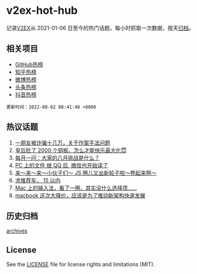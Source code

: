 # v2ex-hot-hub

 记录[V2EX](https://www.v2ex.com/)从 2021-01-06 日至今的热门话题。每小时抓取一次数据，按天[归档](archives)。
 
 ## 相关项目

- [GitHub热榜](https://github.com/snaildev/github-hot-hub)
- [知乎热榜](https://github.com/snaildev/zhihu-hot-hub)
- [微博热榜](https://github.com/snaildev/weibo-hot-hub)
- [头条热榜](https://github.com/snaildev/toutiao-hot-hub)
- [抖音热榜](https://github.com/snaildev/douyin-hot-hub)


 `更新时间：2022-08-02 08:41:40 +0800`

## 热议话题

1. [一朋友被诈骗十几万，关于作案手法问题](https://www.v2ex.com/t/869882)
1. [皇后批了 2000 个铜板，怎么才能快乐最大化😇](https://www.v2ex.com/t/869936)
1. [每月一问：大家的八月挑战是什么？](https://www.v2ex.com/t/869890)
1. [PC 上的文件 继 QQ 后, 微信也开始读了](https://www.v2ex.com/t/869864)
1. [来～来～来～小伙子们～ JS 圈儿又出新轮子啦～卷起来啊～](https://www.v2ex.com/t/869858)
1. [求推荐车， 15 以内](https://www.v2ex.com/t/869901)
1. [Mac 上的输入法，看了一圈，其实没什么选择项……](https://www.v2ex.com/t/869964)
1. [macbook 这次大降价，应该是为了推动新架构快速发展](https://www.v2ex.com/t/869870)

## 历史归档

[archives](archives)

## License

See the [LICENSE](LICENSE) file for license rights and limitations (MIT).
